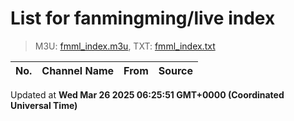 # List for **fanmingming/live index**

> M3U: [fmml_index.m3u](/fmml_index.m3u), TXT: [fmml_index.txt](/txt/fmml_index.txt)

| No. | Channel Name | From | Source |
| --- | ------------ | ---- | ------ |


Updated at **Wed Mar 26 2025 06:25:51 GMT+0000 (Coordinated Universal Time)**
